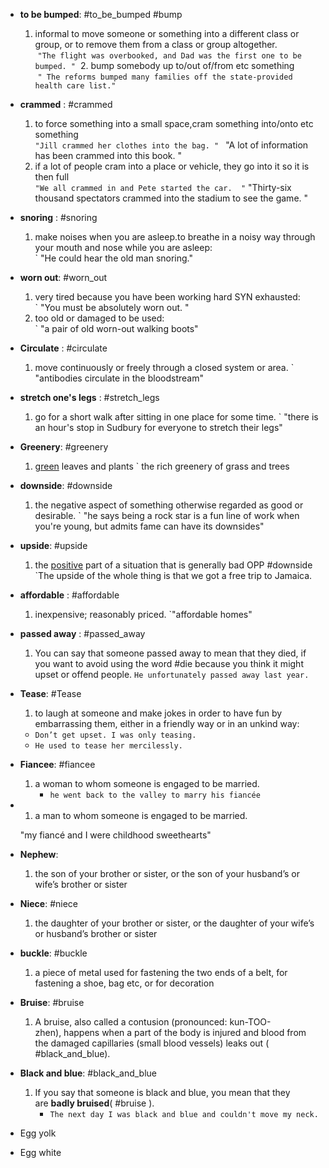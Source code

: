 - **to be bumped**: #to_be_bumped #bump
	1. informal to move someone or something into a different class or group, or to remove them from a class or group altogether.  
		 `"The flight was overbooked, and Dad was the first one to be bumped. "`
	 2. bump somebody up to/out of/from etc something  
		 `" The reforms bumped many families off the state-provided health care list."`
- **crammed** :  #crammed
	1. to force something into a small space,cram something into/onto etc something  
		` "Jill crammed her clothes into the bag. " 
		` "A lot of information has been crammed into this book.  "
	2. if a lot of people cram into a place or vehicle, they go into it so it is then full  
		` "We all crammed in and Pete started the car.  "
		` "Thirty-six thousand spectators crammed into the stadium to see the game.  "
- **snoring** :  #snoring
	1. make noises when you are asleep.to breathe in a noisy way through your mouth and nose while you are asleep:  
		` "He could hear the old man snoring."
- **worn out**: #worn_out
	1. very tired because you have been working hard SYN exhausted:  
		` "You must be absolutely worn out. " 
	2. too old or damaged to be used:  
		` "a pair of old worn-out walking boots"
- **Circulate** :  #circulate
	1. move continuously or freely through a closed system or area.
		` "antibodies circulate in the bloodstream"
- **stretch one's legs** : #stretch_legs
	1. go for a short walk after sitting in one place for some time.
	` "there is an hour's stop in Sudbury for everyone to stretch their legs"
- **Greenery**: #greenery
	1. [green](https://www.ldoceonline.com/dictionary/green "green") leaves and plants
		` the rich greenery of grass and trees
- **downside**: #downside
	1. the negative aspect of something otherwise regarded as good or desirable.
		` "he says being a rock star is a fun line of work when you're young, but admits fame can have its downsides"
- **upside**: #upside
	1. the [positive](https://www.ldoceonline.com/dictionary/positive "positive") part of a situation that is generally bad OPP #downside 
		`The upside of the whole thing is that we got a free trip to Jamaica.
- **affordable** : #affordable
	1. inexpensive; reasonably priced.
        `"affordable homes"
- **passed away** : #passed_away 
	1. You can say that someone passed away to mean that they died, if you want to avoid using the word #die because you think it might upset or offend people.
		`He unfortunately passed away last year.`
- **Tease**: #Tease 
	1. to laugh at someone and make jokes in order to have fun by embarrassing them, either in a friendly way or in an unkind way: 
	- `Don’t get upset. I was only teasing.`
	- `He used to tease her mercilessly.`
- **Fiancee**: #fiancee
	1. a woman to whom someone is engaged to be married.
		- `he went back to the valley to marry his fiancée`
- 1. a man to whom someone is engaged to be married.
    
    "my fiancé and I were childhood sweethearts"
- **Nephew**:
	1. the son of your brother or sister, or the son of your husband’s or wife’s brother or sister
- **Niece**: #niece
	1. the daughter of your brother or sister, or the daughter of your wife’s or husband’s brother or sister
- **buckle**: #buckle
	1. a piece of metal used for fastening the two ends of a belt, for fastening a shoe, bag etc, or for decoration
- **Bruise**: #bruise
	1. A bruise, also called a contusion (pronounced: kun-TOO-zhen), happens when a part of the body is injured and blood from the damaged capillaries (small blood vessels) leaks out ( #black_and_blue). 
- **Black and blue**: #black_and_blue
	1. If you say that someone is black and blue, you mean that they are **badly bruised**( #bruise ). 
		- `The next day I was black and blue and couldn't move my neck.`
- Egg yolk
- Egg white

